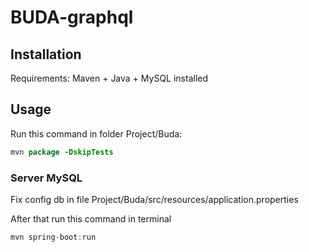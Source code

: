 # BUDA-graphql

## Installation

Requirements: Maven + Java + MySQL installed

## Usage
Run this command in folder Project/Buda:
```java
mvn package -DskipTests
```

### Server MySQL

Fix config db in file Project/Buda/src/resources/application.properties

After that run this command in terminal
```java
mvn spring-boot:run
```
